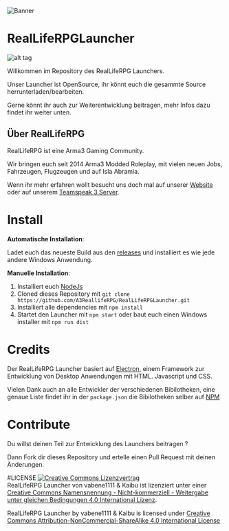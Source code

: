 ![Banner](https://upload.realliferpg.de/yHuB2) 

# RealLifeRPGLauncher 

![alt tag](https://travis-ci.org/A3ReallifeRPG/RealLifeRPGLauncher.svg?branch=master)

Willkommen im Repository des RealLifeRPG Launchers.

Unser Launcher ist OpenSource, ihr könnt euch die gesammte Source herrunterladen/bearbeiten.  

Gerne könnt ihr auch zur Weiterentwicklung beitragen, mehr Infos dazu findet ihr weiter unten.

## Über RealLifeRPG

RealLifeRPG ist eine Arma3 Gaming Community. 

Wir bringen euch seit 2014 Arma3 Modded Roleplay, mit vielen neuen Jobs, Fahrzeugen, Flugzeugen und auf Isla Abramia.

Wenn ihr mehr erfahren wollt besucht uns doch mal auf unserer [Website](https://www.realliferpg.de) oder auf unserem [Teamspeak 3 Server](ts3server://ts.realliferpg.de?port=9987).

# Install

**Automatische Installation**:

Ladet euch das neueste Build aus den [releases](https://github.com/A3ReallifeRPG/RealLifeRPGLauncher/releases) und installiert es wie jede andere Windows Anwendung.

**Manuelle Installation**:

1. Installiert euch [NodeJs](https://nodejs.org/en/)
2. Cloned dieses Repository mit `git clone https://github.com/A3ReallifeRPG/RealLifeRPGLauncher.git`
3. Installiert alle dependencies mit `npm install`
4. Startet den Launcher mit `npm start` oder baut euch einen Windows installer mit `npm run dist`

# Credits

Der RealLifeRPG Launcher basiert auf [Electron](http://electron.atom.io/), einem Framework zur Entwicklung von Desktop Anwendungen mit HTML. Javascript und CSS.

Vielen Dank auch an alle Entwickler der verschiedenen Bibilotheken, eine genaue Liste findet ihr in der `package.json` die Bibilotheken selber auf [NPM](https://www.npmjs.com/)

# Contribute

Du willst deinen Teil zur Entwicklung des Launchers beitragen ?  

Dann Fork dir dieses Repository und ertelle einen Pull Request mit deinen Änderungen.

#LICENSE
<a rel="license" href="http://creativecommons.org/licenses/by-nc-sa/4.0/"><img alt="Creative Commons Lizenzvertrag" style="border-width:0" src="https://i.creativecommons.org/l/by-nc-sa/4.0/88x31.png" /></a><br /><span xmlns:dct="http://purl.org/dc/terms/" property="dct:title">RealLifeRPG Launcher</span> von vabene1111 & Kaibu ist lizenziert unter einer [Creative Commons Namensnennung - Nicht-kommerziell - Weitergabe unter gleichen Bedingungen 4.0 International Lizenz](http://creativecommons.org/licenses/by-nc-sa/4.0/).


RealLifeRPG Launcher</span> by vabene1111 & Kaibu is licensed under [Creative Commons Attribution-NonCommercial-ShareAlike 4.0 International License](http://creativecommons.org/licenses/by-nc-sa/4.0/)

